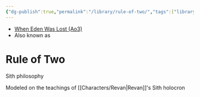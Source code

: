 ```yaml
---
{"dg-publish":true,"permalink":"/library/rule-of-two/","tags":["library","unfinished"],"dgHomeLink":false}
---
```


- [When Eden Was Lost (Ao3)](https://archiveofourown.org/works/19334440/chapters/45992584)
- Also known as
# Rule of Two

Sith philosophy 

Modeled on the teachings of [[Characters/Revan\|Revan]]'s Sith holocron 
